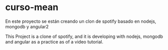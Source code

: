 # curso-mean
En este proyecto se están creando un clon de spotify basado en nodejs, mongodb y angular2

This Project is a clone of spotify, and it is developing with nodejs, mongodb and angular as a practice as of a video tutorial.
